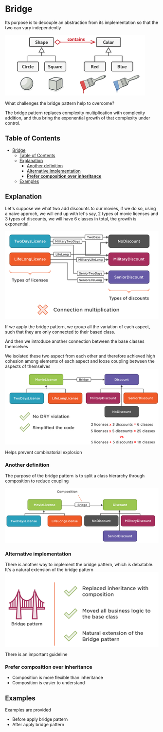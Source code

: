 # Bridge



Its purpose is to decouple an abstraction from its implementation so that the two can vary independently

![intro](/Behavioral/Bridge/assets/bridge%20intro.png)

What challenges the bridge pattern help to overcome?

The bridge pattern replaces complexity multiplication with complexity addition, and thus bring the exponential growth of that complexity under control.

## Table of Contents
- [Bridge](#bridge)
  - [Table of Contents](#table-of-contents)
  - [Explanation](#explanation)
    - [Another definition](#another-definition)
    - [Alternative implementation](#alternative-implementation)
    - [**Prefer composition over inheritance**](#prefer-composition-over-inheritance)
  - [Examples](#examples)


## Explanation

Let's suppose we what two add discounts to our movies, if we do so, using a naive approch, we will end up with let's say, 2 types of movie licenses and 3 types of discounts, we will have 6 classes in total, the growth is exponential.


![explanation image1](/Behavioral/Bridge/assets/bridge%20example.png)

If we apply the bridge pattern, we group all the variation of each aspect, such that they are only connected to their based class.

And then we introduce another connection between the base classes themselves

We isolated these two aspect from each other and therefore achieved high cohesion among elements of each aspect and loose coupling between the aspects of themselves
![explanation image2](/Behavioral/Bridge/assets/bridge%20example%202.png)

Helps prevent combinatorial explosion

### Another definition
The purpose of the bridge pattern is to split a class hierarchy through composition to reduce coupling

![explanation image3](/Behavioral/Bridge/assets/bridge%20example%203.png)

### Alternative implementation

There is another way to implement the bridge pattern, which is debatable.
It's a natural extension of the bridge pattern
![explanation image4](/Behavioral/Bridge/assets/bridge%20example%204.png)


There is an important guideline

### **Prefer composition over inheritance**

- Composition is more flexible than inheritance
- Composition is easier to understand

## Examples

Examples are provided

- Before apply bridge pattern
- After apply bridge pattern
